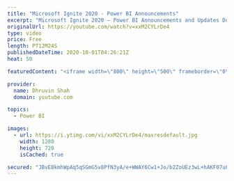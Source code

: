 ```yaml
---
title: "Microsoft Ignite 2020 - Power BI Announcements"
excerpt: "Microsoft Ignite 2020 – Power BI Announcements and Updates During this video, we will talk about some important announcements discussed during Microsoft Ignite 2020 for Power BI. I’m going to explain 12 important updates for Power BI from Ignite 2020. So, stay tuned throughout the videos for all important"
originalUrl: https://youtube.com/watch?v=xxM2CYLrDe4
type: video
price: Free
length: PT12M24S
publishedDateTime: 2020-10-01T04:26:21Z
heat: 50

featuredContent: "<iframe width=\"800\" height=\"500\" frameborder=\"0\" src=\"https://www.youtube.com/embed/xxM2CYLrDe4\" allow=\"accelerometer; autoplay; encrypted-media; gyroscope; picture-in-picture\" allowfullscreen></iframe>"

provider:
  name: Dhruvin Shah
  domain: youtube.com

topics:
  - Power BI

images:
  - url: https://i.ytimg.com/vi/xxM2CYLrDe4/maxresdefault.jpg
    width: 1280
    height: 720
    isCached: true

secured: "JBvE8kmhWpAq5qSGmG5v8PfN3yA/e+WWAY6Cw1+Jo/b2ZoUEz3wL+hAKF07uL6Xb8xvinIL866lCaDCV9uoaJ9wvFuydCPgrcrG2gmBttkFWz7X7GZAi1QTZtfEEChm7ptPVrGlOWu51oF7CcAJZSVUlkQxAF45ecMmfi4WXu2RJ1X0qmR3NQUqHGHSpb0s1oaWfaixM1LMu8XqyCM6lAn8MxwFfFttykRESa1BoKQqHo8N6JpDaRvgcomlMrH1tl9KZZSG2jAi2Cycif7Et2hjBHsYr2K7cNDocJQ0j1f2bpcFHFVcue1YZacd7cbg0tqKfNX5QvtRn/kje1HQ3+xmYBdMisVcCeLvW77qRbqCKtpqZPF4v4iFYYR2+rqkPihz5SnqdcAikS7Bk62oSgHQ014CAcIjPN3utAjjAD94=;/VW1pOllpgCLMMGAfMKq+g=="
---
```


